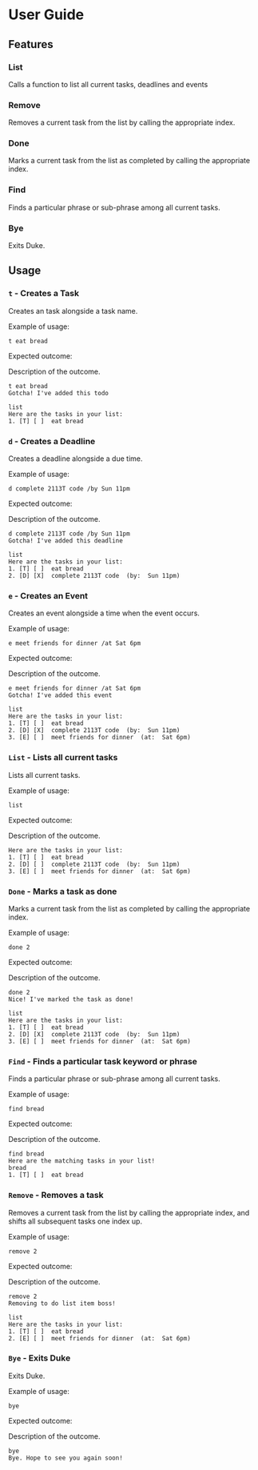# User Guide

## Features 

### List

Calls a function to list all current tasks, deadlines and events


### Remove

Removes a current task from the list by calling the appropriate index.


### Done

Marks a current task from the list as completed by calling the appropriate index.



### Find

Finds a particular phrase or sub-phrase among all current tasks.


### Bye

Exits Duke.



## Usage

### `t` - Creates a Task

Creates an task alongside a task name.

Example of usage:

`t eat bread`

Expected outcome:

Description of the outcome.

```
t eat bread
Gotcha! I've added this todo

list
Here are the tasks in your list:
1. [T] [ ]  eat bread
```

### `d` - Creates a Deadline

Creates a deadline alongside a due time.

Example of usage:

`d complete 2113T code /by Sun 11pm`

Expected outcome:

Description of the outcome.

```
d complete 2113T code /by Sun 11pm
Gotcha! I've added this deadline

list
Here are the tasks in your list:
1. [T] [ ]  eat bread
2. [D] [X]  complete 2113T code  (by:  Sun 11pm)
```


### `e` - Creates an Event

Creates an event alongside a time when the event occurs.

Example of usage:

`e meet friends for dinner /at Sat 6pm`

Expected outcome:

Description of the outcome.

```
e meet friends for dinner /at Sat 6pm
Gotcha! I've added this event

list
Here are the tasks in your list:
1. [T] [ ]  eat bread
2. [D] [X]  complete 2113T code  (by:  Sun 11pm)
3. [E] [ ]  meet friends for dinner  (at:  Sat 6pm)
```


### `List` - Lists all current tasks

Lists all current tasks.

Example of usage: 

`list`

Expected outcome:

Description of the outcome.

```
Here are the tasks in your list:
1. [T] [ ]  eat bread
2. [D] [ ]  complete 2113T code  (by:  Sun 11pm)
3. [E] [ ]  meet friends for dinner  (at:  Sat 6pm)
```


### `Done` - Marks a task as done

Marks a current task from the list as completed by calling the appropriate index.

Example of usage:

`done 2`


Expected outcome:

Description of the outcome.

```
done 2
Nice! I've marked the task as done!

list
Here are the tasks in your list:
1. [T] [ ]  eat bread
2. [D] [X]  complete 2113T code  (by:  Sun 11pm)
3. [E] [ ]  meet friends for dinner  (at:  Sat 6pm)

```

### `Find` - Finds a particular task keyword or phrase

Finds a particular phrase or sub-phrase among all current tasks.

Example of usage:

`find bread`

Expected outcome:

Description of the outcome.

```
find bread
Here are the matching tasks in your list!
bread
1. [T] [ ]  eat bread

```

### `Remove` - Removes a task

Removes a current task from the list by calling the appropriate index, 
and shifts all subsequent tasks one index up.

Example of usage:

`remove 2`

Expected outcome:

Description of the outcome.

```
remove 2
Removing to do list item boss!

list
Here are the tasks in your list:
1. [T] [ ]  eat bread
2. [E] [ ]  meet friends for dinner  (at:  Sat 6pm)

```

### `Bye` - Exits Duke

Exits Duke.

Example of usage:

`bye`

Expected outcome:

Description of the outcome.

```
bye
Bye. Hope to see you again soon!
```

